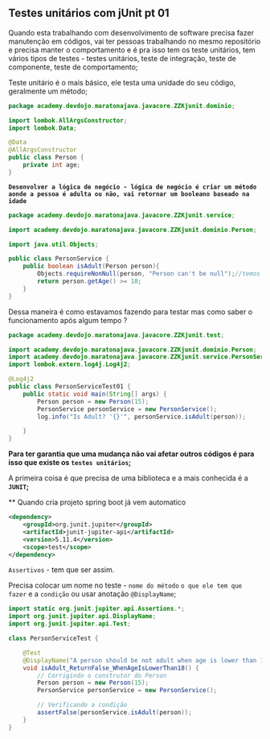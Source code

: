 ## Testes unitários com jUnit pt 01

Quando esta trabalhando com desenvolvimento de software precisa fazer manutenção em códigos, vai ter pessoas trabalhando no mesmo repositório e precisa manter o comportamento e é pra isso tem os teste unitários, tem vários tipos de testes - testes unitários, teste de integração, teste de componente, teste de comportamento;

Teste unitário é o mais básico, ele testa uma unidade do seu código, geralmente um método;

```java
package academy.devdojo.maratonajava.javacore.ZZKjunit.dominio;

import lombok.AllArgsConstructor;
import lombok.Data;

@Data
@AllArgsConstructor
public class Person {
    private int age;
}
```

**`Desenvolver a lógica de negócio - lógica de negócio é criar um método aonde a pessoa é adulta ou não, vai retornar um booleano baseado na idade`**

```java
package academy.devdojo.maratonajava.javacore.ZZKjunit.service;

import academy.devdojo.maratonajava.javacore.ZZKjunit.dominio.Person;

import java.util.Objects;

public class PersonService {
    public boolean isAdult(Person person){
        Objects.requireNonNull(person, "Person can't be null");//temos validação
        return person.getAge() >= 18;
    }
}
```

Dessa maneira é como estavamos fazendo para testar mas como saber o funcionamento após algum tempo ?

```java
package academy.devdojo.maratonajava.javacore.ZZKjunit.test;

import academy.devdojo.maratonajava.javacore.ZZKjunit.dominio.Person;
import academy.devdojo.maratonajava.javacore.ZZKjunit.service.PersonService;
import lombok.extern.log4j.Log4j2;

@Log4j2
public class PersonServiceTest01 {
    public static void main(String[] args) {
        Person person = new Person(15);
        PersonService personService = new PersonService();
        log.info("Is Adult? '{}'", personService.isAdult(person));

    }
}
```

**Para ter garantia que uma mudança não vai afetar outros códigos é para isso que existe os `testes unitários`;**

A primeira coisa é que precisa de uma biblioteca e a mais conhecida é a **`JUNIT`;**

\*\* Quando cria projeto spring boot já vem automatico

```xml
<dependency>
    <groupId>org.junit.jupiter</groupId>
    <artifactId>junit-jupiter-api</artifactId>
    <version>5.11.4</version>
    <scope>test</scope>
</dependency>
```

`Assertivos` - tem que ser assim.

Precisa colocar um nome no teste - `nome do método` `o que ele tem que fazer` e a `condição` ou usar anotação `@DisplayName`;

```java
import static org.junit.jupiter.api.Assertions.*;
import org.junit.jupiter.api.DisplayName;
import org.junit.jupiter.api.Test;

class PersonServiceTest {

    @Test
    @DisplayName("A person should be not adult when age is lower than 18")
    void isAdult_ReturnFalse_WhenAgeIsLowerThan18() {
        // Corrigindo o construtor do Person
        Person person = new Person(15);
        PersonService personService = new PersonService();

        // Verificando a condição
        assertFalse(personService.isAdult(person));
    }
}

```
